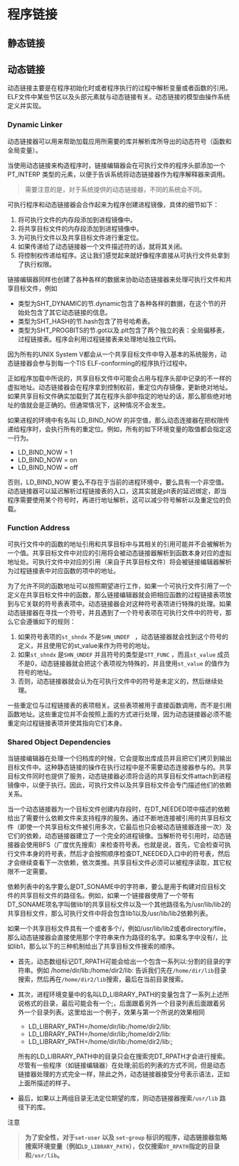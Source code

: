# 程序链接

## 静态链接

## 动态链接

动态链接主要是在程序初始化时或者程序执行的过程中解析变量或者函数的引用。ELF文件中某些节区以及头部元素就与动态链接有关。动态链接的模型由操作系统定义并实现。

### Dynamic Linker

动态链接器可以用来帮助加载应用所需要的库并解析库所导出的动态符号（函数和全局变量）。

当使用动态链接来构造程序时，链接编辑器会在可执行文件的程序头部添加一个 PT_INTERP 类型的元素，以便于告诉系统将动态链接器作为程序解释器来调用。

> 需要注意的是，对于系统提供的动态链接器，不同的系统会不同。

可执行程序和动态链接器会合作起来为程序创建进程镜像，具体的细节如下：

1. 将可执行文件的内存段添加到进程镜像中。
2. 将共享目标文件的内存段添加到进程镜像中。
3. 为可执行文件以及共享目标文件进行重定位。
4. 如果传递给了动态链接器一个文件描述符的话，就将其关闭。
5. 将控制权传递给程序。这让我们感觉起来就好像程序直接从可执行文件处拿到了执行权限。

链接编辑器同样也创建了各种各样的数据来协助动态链接器来处理可执行文件和共享目标文件，例如

- 类型为SHT_DYNAMIC的节.dynamic包含了各种各样的数据，在这个节的开始处包含了其它动态链接的信息。
- 类型为SHT_HASH的节.hash包含了符号哈希表。
- 类型为SHT_PROGBITS的节.got以及.plt包含了两个独立的表：全局偏移表，过程链接表。程序会利用过程链接表来处理地址独立代码。

因为所有的UNIX System V都会从一个共享目标文件中导入基本的系统服务，动态链接器会参与到每一个TIS ELF-conforming的程序执行过程中。

正如程序加载中所说的，共享目标文件中可能会占用与程序头部中记录的不一样的虚拟地址。动态链接器会在程序拿到控制权前，重定位内存镜像，更新绝对地址。如果共享目标文件确实加载到了其在程序头部中指定的地址的话，那么那些绝对地址的值就会是正确的。但通常情况下，这种情况不会发生。

如果进程的环境中有名叫 LD_BIND_NOW 的非空值，那么动态连接器在把权限传递给程序时，会执行所有的重定位。例如，所有的如下环境变量的取值都会指定这一行为。

- LD_BIND_NOW = 1
- LD_BIND_NOW = on
- LD_BIND_NOW = off

否则，LD_BIND_NOW 要么不存在于当前的进程环境中，要么具有一个非空值。动态链接器可以延迟解析过程链接表的入口，这其实就是plt表的延迟绑定，即当程序需要使用某个符号时，再进行地址解析，这可以减少符号解析以及重定位的负载。


### Function Address

可执行文件中的函数的地址引用和共享目标中与其相关的引用可能并不会被解析为一个值。共享目标文件中对应的引用将会被动态链接器解析到函数本身对应的虚拟地址处。可执行文件中对应的引用（来自于共享目标文件）将会被链接编辑器解析为过程链接表中对应函数的项中的地址。

为了允许不同的函数地址可以按照期望进行工作，如果一个可执行文件引用了一个定义在共享目标文件中的函数，那么链接编辑器就会把相应函数的过程链接表项放到与它关联的符号表表项中。动态链接器会对这种符号表项进行特殊的处理。如果动态链接器在寻找一个符号，并且遇到了一个符号表项在可执行文件中的符号，那么它会遵循如下的规则：

1. 如果符号表项的`st_shndx` 不是`SHN_UNDEF ` ，动态链接器就会找到这个符号的定义，并且使用它的st_value来作为符号的地址。
2. 如果`st_shndx` 是`SHN_UNDEF` 并且符号的类型是`STT_FUNC` ，而且`st_value` 成员不是0，动态链接器就会把这个表项视为特殊的，并且使用`st_value` 的值作为符号的地址。
3. 否则，动态链接器就会认为在可执行文件中的符号是未定义的，然后继续处理。

一些重定位与过程链接表的表项相关。这些表项被用于直接函数调用，而不是引用函数地址。这些重定位并不会按照上面的方式进行处理，因为动态链接器必须不能重定向过程链接表项并使其指向它们本身。

### Shared Object Dependencies

当链接编辑器在处理一个归档库的时候，它会提取出库成员并且把它们拷贝到输出目标文件中。这种静态链接的操作在执行过程中是不需要动态连接器参与的。共享目标文件同时也提供了服务，动态链接器必须将合适的共享目标文件attach到进程镜像中，以便于执行。因此，可执行文件以及共享目标文件会专门描述他们的依赖关系。

当一个动态链接器为一个目标文件创建内存段时，在DT_NEEDED项中描述的依赖给出了需要什么依赖文件来支持程序的服务。通过不断地连接被引用的共享目标文件（即使一个共享目标文件被引用多次，它最后也只会被动态链接器连接一次）及它们的依赖，动态链接器建立了一个完全的进程镜像。当解析符号引用时，动态链接器会使用BFS（广度优先搜索）来检查符号表。也就是说，首先，它会检查可执行文件本身的符号表，然后才会按照顺序检查DT_NEEDED入口中的符号表，然后才会继续查看下一次依赖，依次类推。共享目标文件必须可以被程序读取，其它权限不一定需要。

依赖列表中的名字要么是DT_SONAME中的字符串，要么是用于构建对应目标文件的共享目标文件的路径名。例如，如果一个链接器使用了一个带有DT_SONAME项名字叫做lib1的共享目标文件以及一个其他路径名为/usr/lib/lib2的共享目标文件，那么可执行文件中将会包含lib1以及/usr/lib/lib2依赖列表。

如果一个共享目标文件具有一个或者多个/，例如/usr/lib/lib2或者directory/file，那么动态链接器会直接使用那个字符串来作为路径的名字。如果名字中没有/，比如lib1，那么以下的三种机制给出了共享目标文件搜索的顺序。

- 首先，动态数组标记DT_RPATH可能会给出一个包含一系列以:分割的目录的字符串。例如 /home/dir/lib:/home/dir2/lib: 告诉我们先在`/home/dir/lib`目录搜索，然后再在`/home/dir2/lib`搜索，最后在当前目录搜索。

- 其次，进程环境变量中的名叫LD_LIBRARY_PATH的变量包含了一系列上述所说格式的目录，最后可能会有一个;，后面跟着另外一个目录列表后面跟着另外一个目录列表。这里给出一个例子，效果与第一个所说的效果相同

  - LD_LIBRARY_PATH=/home/dir/lib:/home/dir2/lib:
  - LD_LIBRARY_PATH=/home/dir/lib;/home/dir2/lib:
  - LD_LIBRARY_PATH=/home/dir/lib:/home/dir2/lib:;

  所有的LD_LIBRARY_PATH中的目录只会在搜索完DT_RPATH才会进行搜索。尽管有一些程序（如链接编辑器）在处理;前后的列表的方式不同，但是动态链接器处理的方式完全一样，除此之外，动态链接器接受分号表示语法，正如上面所描述的样子。

- 最后，如果以上两组目录无法定位期望的库，则动态链接器搜索`/usr/lib` 路径下的库。

注意

> **为了安全性，对于`set-user` 以及 `set-group` 标识的程序，动态链接器忽略搜索环境变量（例如`LD_LIBRARY_PATH`），仅仅搜索`DT_RPATH`指定的目录和`/usr/lib`。**
